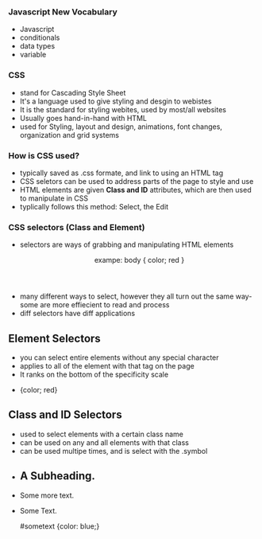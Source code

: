 ### Javascript New Vocabulary 
* Javascript
* conditionals
* data types
* variable

### CSS 
* stand for Cascading Style Sheet
* It's a language used to give styling and desgin to webistes
* It is the standard for styling webites, used by most/all websites
* Usually goes hand-in-hand with HTML
* used for Styling, layout and design, animations, font changes,           organization and grid systems


### How is CSS used?
* typically saved as .css formate, and link to using an HTML tag
* CSS seletors can be used to address parts of the page to style and use
* HTML elements are given **Class and ID** attributes, which are then used to manipulate in CSS
* typlically follows this method: Select, the Edit

### CSS selectors (Class and Element)
* selectors are ways of grabbing and manipulating HTML elements <body> <header> <p> exampe: body { color; red }
* many different ways to select, however they all turn out the same way- some are more effiecient to read and process
*  diff selectors have diff applications

## Element Selectors
* you can select entire elements without any special character
* applies to all of the element with that tag on the page
* It ranks on the bottom of the specificity scale
* <p> {color; red}

## Class and ID Selectors
* used to select elements with a certain class name 
* can be used on any and all elements with that class
* can be used multipe times, and is select with the .symbol 
* <h2 class="aclass">A Subheading.</h2>   
* <p class="acalss">Some more text.</p>
* <p id="sometext">Some Text.</p>  #sometext {color: blue;}


